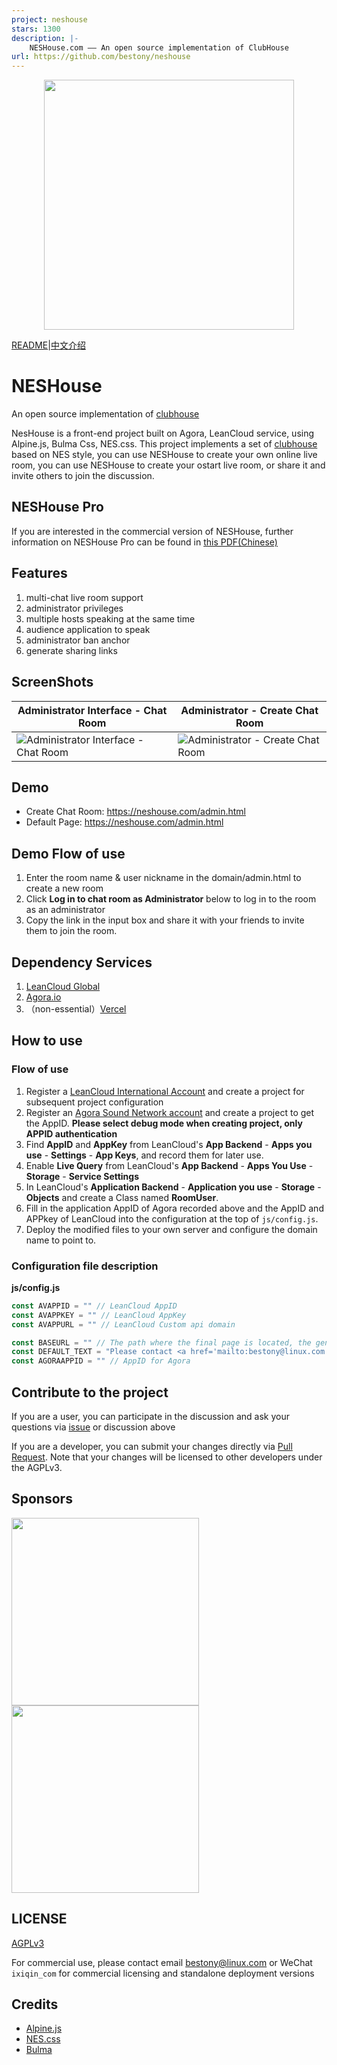 ```yaml
---
project: neshouse
stars: 1300
description: |-
    NESHouse.com —— An open source implementation of ClubHouse
url: https://github.com/bestony/neshouse
---
```


<p align="center"><a href="https://neshouse.com" target="_blank"><img src="https://postimg.aliavv.com/mbp2021/nbyiy.png" width="400"></a></p>

[README](readme.md)|[中文介绍](readme.zh.md)

# NESHouse 
An open source implementation of [clubhouse](https://www.joinclubhouse.com/)

NesHouse is a front-end project built on Agora, LeanCloud service, using Alpine.js, Bulma Css, NES.css. This project implements a set of [clubhouse](https://www.joinclubhouse.com/) based on NES style, you can use NESHouse to create your own online live room, you can use NESHouse to create your ostart live room, or share it and invite others to join the discussion.

## NESHouse Pro

If you are interested in the commercial version of NESHouse, further information on NESHouse Pro can be found in [this PDF(Chinese)](https://postimg.aliavv.com/mbp2021/qiqe8.pdf)

## Features

1. multi-chat live room support
2. administrator privileges
3. multiple hosts speaking at the same time
4. audience application to speak
5. administrator ban anchor
6. generate sharing links

## ScreenShots

| Administrator Interface - Chat Room                                                  | Administrator - Create Chat Room                                                  |
| ------------------------------------------------------------------------------------ | --------------------------------------------------------------------------------- |
| ![Administrator Interface - Chat Room](https://postimg.aliavv.com/mbp2021/l0zr6.jpg) | ![Administrator - Create Chat Room](https://postimg.aliavv.com/mbp2021/uyp2e.png) |

## Demo

- Create Chat Room: https://neshouse.com/admin.html
- Default Page: https://neshouse.com/admin.html

## Demo Flow of use

1. Enter the room name & user nickname in the domain/admin.html to create a new room
2. Click **Log in to chat room as Administrator** below to log in to the room as an administrator
3. Copy the link in the input box and share it with your friends to invite them to join the room.

## Dependency Services

1. [LeanCloud Global](https://console.leancloud.app/)
2. [Agora.io](https://www.agora.io/cn/?utm_source=opensource&utm_medium=refferal&utm_campaign=clubhouseB)
3. （non-essential）[Vercel](https://vercel.com/) 

## How to use

### Flow of use

1. Register a [LeanCloud International Account](https://console.leancloud.app/) and create a project for subsequent project configuration
2. Register an [Agora Sound Network account](https://www.agora.io/cn/?utm_source=opensource&utm_medium=refferal&utm_campaign=clubhouseB) and create a project to get the AppID. **Please select debug mode when creating project, only APPID authentication**
3. Find **AppID** and **AppKey** from LeanCloud's **App Backend** - **Apps you use** - **Settings** - **App Keys**, and record them for later use.
4. Enable **Live Query** from LeanCloud's **App Backend** - **Apps You Use** - **Storage** - **Service Settings**
5. In LeanCloud's **Application Backend** - **Application you use** - **Storage** - **Objects** and create a Class named **RoomUser**.
6. Fill in the application AppID of Agora recorded above and the AppID and APPkey of LeanCloud into the configuration at the top of `js/config.js`.
7. Deploy the modified files to your own server and configure the domain name to point to.

### Configuration file description

**js/config.js**
```js
const AVAPPID = "" // LeanCloud AppID
const AVAPPKEY = "" // LeanCloud AppKey
const AVAPPURL = "" // LeanCloud Custom api domain

const BASEURL = "" // The path where the final page is located, the generated share link will be generated based on this address
const DEFAULT_TEXT = "Please contact <a href='mailto:bestony@linux.com'>bestony@linux.com</a> to Learn more" // Text displayed at the top of the page
const AGORAAPPID = "" // AppID for Agora
```

## Contribute to the project

If you are a user, you can participate in the discussion and ask your questions via [issue](https://github.com/bestony/neshouse/issues) or discussion above

If you are a developer, you can submit your changes directly via [Pull Request](https://github.com/bestony/neshouse/pulls). Note that your changes will be licensed to other developers under the AGPLv3.

## Sponsors

[<img src="https://postimg.aliavv.com/mbp2021/5xzk6.png" width="300px">](https://leancloud.app/)
[<img src="https://postimg.aliavv.com/mbp2021/1wzcr.png" width="300px">](https://www.agora.io/cn/?utm_source=opensource&utm_medium=refferal&utm_campaign=clubhouseB)

## LICENSE 
[AGPLv3](LICENSE)

For commercial use, please contact email [bestony@linux.com](bestony@linux.com) or WeChat `ixiqin_com` for commercial licensing and standalone deployment versions

## Credits

 - [Alpine.js](https://github.com/alpinejs/alpine)
 - [NES.css](https://nostalgic-css.github.io/NES.css/)
 - [Bulma](http://bulma.io/)


